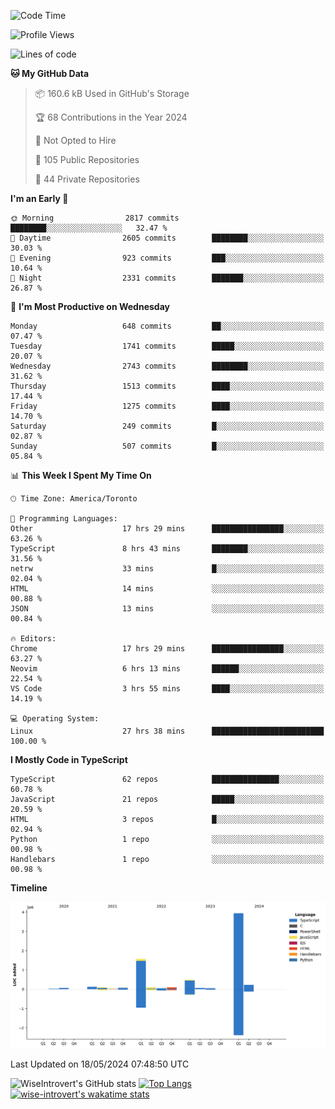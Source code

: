 <!--START_SECTION:waka-->
![Code Time](http://img.shields.io/badge/Code%20Time-1%2C572%20hrs%2011%20mins-blue)

![Profile Views](http://img.shields.io/badge/Profile%20Views-40-blue)

![Lines of code](https://img.shields.io/badge/From%20Hello%20World%20I%27ve%20Written-6.9%20million%20lines%20of%20code-blue)

**🐱 My GitHub Data** 

> 📦 160.6 kB Used in GitHub's Storage 
 > 
> 🏆 68 Contributions in the Year 2024
 > 
> 🚫 Not Opted to Hire
 > 
> 📜 105 Public Repositories 
 > 
> 🔑 44 Private Repositories 
 > 
**I'm an Early 🐤** 

```text
🌞 Morning                2817 commits        ████████░░░░░░░░░░░░░░░░░   32.47 % 
🌆 Daytime                2605 commits        ████████░░░░░░░░░░░░░░░░░   30.03 % 
🌃 Evening                923 commits         ███░░░░░░░░░░░░░░░░░░░░░░   10.64 % 
🌙 Night                  2331 commits        ███████░░░░░░░░░░░░░░░░░░   26.87 % 
```
📅 **I'm Most Productive on Wednesday** 

```text
Monday                   648 commits         ██░░░░░░░░░░░░░░░░░░░░░░░   07.47 % 
Tuesday                  1741 commits        █████░░░░░░░░░░░░░░░░░░░░   20.07 % 
Wednesday                2743 commits        ████████░░░░░░░░░░░░░░░░░   31.62 % 
Thursday                 1513 commits        ████░░░░░░░░░░░░░░░░░░░░░   17.44 % 
Friday                   1275 commits        ████░░░░░░░░░░░░░░░░░░░░░   14.70 % 
Saturday                 249 commits         █░░░░░░░░░░░░░░░░░░░░░░░░   02.87 % 
Sunday                   507 commits         █░░░░░░░░░░░░░░░░░░░░░░░░   05.84 % 
```


📊 **This Week I Spent My Time On** 

```text
🕑︎ Time Zone: America/Toronto

💬 Programming Languages: 
Other                    17 hrs 29 mins      ████████████████░░░░░░░░░   63.26 % 
TypeScript               8 hrs 43 mins       ████████░░░░░░░░░░░░░░░░░   31.56 % 
netrw                    33 mins             █░░░░░░░░░░░░░░░░░░░░░░░░   02.04 % 
HTML                     14 mins             ░░░░░░░░░░░░░░░░░░░░░░░░░   00.88 % 
JSON                     13 mins             ░░░░░░░░░░░░░░░░░░░░░░░░░   00.84 % 

🔥 Editors: 
Chrome                   17 hrs 29 mins      ████████████████░░░░░░░░░   63.27 % 
Neovim                   6 hrs 13 mins       ██████░░░░░░░░░░░░░░░░░░░   22.54 % 
VS Code                  3 hrs 55 mins       ████░░░░░░░░░░░░░░░░░░░░░   14.19 % 

💻 Operating System: 
Linux                    27 hrs 38 mins      █████████████████████████   100.00 % 
```

**I Mostly Code in TypeScript** 

```text
TypeScript               62 repos            ███████████████░░░░░░░░░░   60.78 % 
JavaScript               21 repos            █████░░░░░░░░░░░░░░░░░░░░   20.59 % 
HTML                     3 repos             █░░░░░░░░░░░░░░░░░░░░░░░░   02.94 % 
Python                   1 repo              ░░░░░░░░░░░░░░░░░░░░░░░░░   00.98 % 
Handlebars               1 repo              ░░░░░░░░░░░░░░░░░░░░░░░░░   00.98 % 
```



**Timeline**

![Lines of Code chart](https://raw.githubusercontent.com/wise-introvert/wise-introvert/master/assets/bar_graph.png)


 Last Updated on 18/05/2024 07:48:50 UTC
<!--END_SECTION:waka-->

![WiseIntrovert's GitHub stats](https://github-readme-stats.vercel.app/api?username=wise-introvert&count_private=true&show_icons=true)
[![Top Langs](https://github-readme-stats.vercel.app/api/top-langs/?username=wise-introvert&langs_count=10)](https://github.com/anuraghazra/github-readme-stats)
[![wise-introvert's wakatime stats](https://github-readme-stats.vercel.app/api/wakatime?username=wiseintrovert)](https://github.com/anuraghazra/github-readme-stats)
